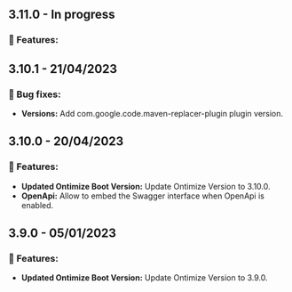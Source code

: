 ## 3.11.0 - In progress
### 🚀 Features:
<!-- ### 🔧 Bug fixes: -->
## 3.10.1 - 21/04/2023
### 🔧 Bug fixes:
* **Versions:** Add com.google.code.maven-replacer-plugin plugin version.
## 3.10.0 - 20/04/2023
### 🚀 Features:
* **Updated Ontimize Boot Version:** Update Ontimize Version to 3.10.0.
* **OpenApi:** Allow to embed the Swagger interface when OpenApi is enabled.
<!-- ### 🔧 Bug fixes: -->
## 3.9.0 - **05/01/2023**
### 🚀 Features:
* **Updated Ontimize Boot Version:** Update Ontimize Version to 3.9.0.
